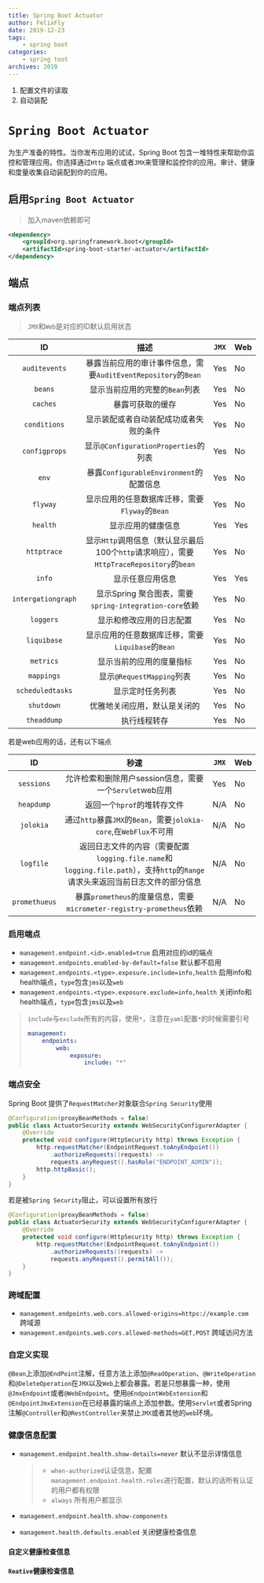 ```yaml
---
title: Spring Boot Actuator
author: FelixFly
date: 2019-12-23
tags:
    - spring boot
categories: 
    - spring toot
archives: 2019
---
```


1.  配置文件的读取
2.  自动装配

<!-- more -->

# `Spring Boot Actuator`

为生产准备的特性。当你发布应用的试试，Spring Boot 包含一堆特性来帮助你监控和管理应用。你选择通过`Http` 端点或者`JMX`来管理和监控你的应用。审计、健康和度量收集自动装配到你的应用。

## 启用`Spring Boot Actuator`

> 加入maven依赖即可

```xml
<dependency>
    <groupId>org.springframework.boot</groupId>
    <artifactId>spring-boot-starter-actuator</artifactId>
</dependency>
```

## 端点

### 端点列表

> `JMX`和`Web`是对应的ID默认启用状态

|         ID         |                             描述                             | `JMX` | Web  |
| :----------------: | :----------------------------------------------------------: | ----- | ---- |
|   `auditevents`    | 暴露当前应用的审计事件信息，需要`AuditEventRepository`的`Bean` | Yes   | No   |
|      `beans`       |                显示当前应用的完整的`Bean`列表                | Yes   | No   |
|      `caches`      |                       暴露可获取的缓存                       | Yes   | No   |
|    `conditions`    |            显示装配或者自动装配成功或者失败的条件            | Yes   | No   |
|   `configprops`    |             显示`@ConfigurationProperties`的列表             | Yes   | No   |
|       `env`        |           暴露`ConfigurableEnvironment`的配置信息            | Yes   | No   |
|      `flyway`      |        显示应用的任意数据库迁移，需要`Flyway`的`Bean`        | Yes   | No   |
|      `health`      |                      显示应用的健康信息                      | Yes   | Yes  |
|    `httptrace`     | 显示`Http`调用信息（默认显示最后100个`http`请求响应），需要`HttpTraceRepository`的`bean` | Yes   | No   |
|       `info`       |                       显示任意应用信息                       | Yes   | Yes  |
| `intergationgraph` |    显示Spring 聚合图表，需要`spring-integration-core`依赖    | Yes   | No   |
|     `loggers`      |                   显示和修改应用的日志配置                   | Yes   | No   |
|    `liquibase`     |      显示应用的任意数据库迁移，需要`Liquibase`的`Bean`       | Yes   | No   |
|     `metrics`      |                   显示当前的应用的度量指标                   | Yes   | No   |
|     `mappings`     |                  显示`@RequestMapping`列表                   | Yes   | No   |
|  `scheduledtasks`  |                       显示定时任务列表                       | Yes   | No   |
|     `shutdown`     |                 优雅地关闭应用，默认是关闭的                 | Yes   | No   |
|    `theaddump`     |                         执行线程转存                         | Yes   | No   |

若是web应用的话，还有以下端点

|      ID       |                             秒速                             | `JMX` | Web  |
| :-----------: | :----------------------------------------------------------: | ----- | ---- |
|  `sessions`   |   允许检索和删除用户session信息，需要一个`Servlet`web应用    | Yes   | No   |
|  `heapdump`   |                 返回一个`hprof`的堆转存文件                  | N/A   | No   |
|   `jolokia`   | 通过`http`暴露`JMX`的`Bean`，需要`jolokia-core`,在`WebFlux`不可用 | N/A   | No   |
|   `logfile`   | 返回日志文件的内容（需要配置`logging.file.name`和`logging.file.path`），支持`http`的`Range`请求头来返回当前日志文件的部分信息 | N/A   | No   |
| `promethueus` | 暴露`prometheus`的度量信息，需要`micrometer-registry-prometheus`依赖 | N/A   | No   |

### 启用端点

* `management.endpoint.<id>.enabled=true` 启用对应的id的端点
* `management.endpoints.enabled-by-default=false` 默认都不启用
* `management.endpoints.<type>.exposure.include=info,health` 启用info和health端点，`type`包含`jms`以及`web`
* `management.endpoints.<type>.exposure.exclude=info,health` 关闭info和health端点，`type`包含`jms`以及`web`

> `include`与`exclude`所有的内容，使用`*`，注意在`yaml`配置`*`的时候需要引号
>
> ```yaml
> management:
>     endpoints:
>         web:
>             exposure:
>                 include: "*"
> ```

### 端点安全

Spring Boot 提供了`RequestMatcher`对象联合`Spring Security`使用

```java
@Configuration(proxyBeanMethods = false)
public class ActuatorSecurity extends WebSecurityConfigurerAdapter {
    @Override
    protected void configure(HttpSecurity http) throws Exception {
        http.requestMatcher(EndpointRequest.toAnyEndpoint())
            .authorizeRequests((requests) ->
            requests.anyRequest().hasRole("ENDPOINT_ADMIN"));
        http.httpBasic();
    }
}
```

若是被`Spring Security`阻止，可以设置所有放行

```java
@Configuration(proxyBeanMethods = false)
public class ActuatorSecurity extends WebSecurityConfigurerAdapter {
    @Override
    protected void configure(HttpSecurity http) throws Exception {
        http.requestMatcher(EndpointRequest.toAnyEndpoint())
            .authorizeRequests((requests) ->
            requests.anyRequest().permitAll());
    }
}
```

### 跨域配置

* `management.endpoints.web.cors.allowed-origins=https://example.com` 跨域源
* `management.endpoints.web.cors.allowed-methods=GET,POST` 跨域访问方法

### 自定义实现

`@Bean`上添加`@EndPoint`注解，任意方法上添加`@ReadOperation`、`@WriteOperation`和`@DeleteOperation`在`JMX`以及`Web`上都会暴露。若是只想暴露一种，使用`@JmxEndpoint`或者`@WebEndpoint`。使用`@EndpointWebExtension`和`@EndpointJmxExtension`在已经暴露的端点上添加参数。使用`Servlet`或者Spring注解`@Controller`和`@RestController`来禁止`JMX`或者其他的`web`环境。

### 健康信息配置

* `management.endpoint.health.show-details=never` 默认不显示详情信息

  > * `when-authorized`认证信息，配置`management.endpoint.health.roles`进行配置，默认的话所有认证的用户都有权限
  > * `always` 所有用户都显示

* `management.endpoint.health.show-components`

* `management.health.defaults.enabled` 关闭健康检查信息

#### 自定义健康检查信息



#### `Reative`健康检查信息



